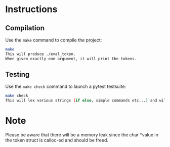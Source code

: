 # Instructions

## Compilation

Use the `make` command to compile the project:

```bash
make
This will produce ./eval_token.
When given exactly one argument, it will print the tokens.
```

## Testing
Use the `make check` command to launch a pytest testsuite:

```bash
make check
This will lex various strings (if else, simple commands etc...) and will clean what's produced.
```

# Note
Please be aware that there will be a memory leak since the char *value in the token struct is calloc-ed and should be freed.
